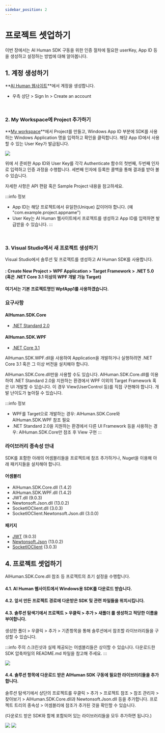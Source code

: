 ```yaml
---
sidebar_position: 2
---
```


# 프로젝트 셋업하기

이번 장에서는 AI Human SDK 구동을 위한 인증 절차에 필요한 userKey, App ID 등을 생성하고 설정하는 방법에 대해 알아봅니다.

## 1. 계정 생성하기

**[AI Human 웹사이트](https://aihuman.aistudios.com/)**에서 계정을 생성합니다.

- 우측 상단 > Sign In > Create an account


<br/>

### 2. My Workspace에 Project 추가하기

**[My workspace](https://aihuman.aistudios.com//aihuman/sdk)**에서 Project를 만들고, Windows App ID 부분에 SDK를 사용하는 Windows Application 명을 입력하고 확인을 클릭합니다. 해당 App ID에서 사용할 수 있는 User Key가 발급됩니다.

<img src="/img/aihuman/windows/SDK_WebPage_UserKey.png" />

위에 서 준비한 App ID와 User Key를 각각 Authenticate 함수의 첫번째, 두번째 인자로 입력하고 인증 과정을 수행합니다. 세번째 인자에 등록한 콜백을 통해 결과를 받아 볼 수 있습니다.

자세한 사항은 API 편람 혹은 Sample Project 내용을 참고하세요.

:::info 정보

- App ID는 해당 프로젝트에서 유일한(Unique) 값이어야 합니다. (예 "com.example.project.appname")
- User Key는 AI Human 웹사이트에서 프로젝트를 생성하고 App ID를 입력하면 발급받을 수 있습니다.
:::

<br/>

### 3. Visual Studio에서 새 프로젝트 생성하기

Visual Studio에서 솔루션 및 프로젝트를 생성하고 AI Human SDK를 사용합니다.

#### : Create New Project > WPF Application > Target Framework > .NET 5.0 (혹은 .NET Core 3.1 이상의 WPF 개발 가능 Target)

#### 여기서는 기본 프로젝트명인 WpfApp1를 사용하겠습니다.

### 요구사항

#### AIHuman.SDK.Core

- [.NET Standard 2.0](https://learn.microsoft.com/en-us/dotnet/standard/net-standard?tabs=net-standard-2-0)

#### AIHuman.SDK.WPF

- [.NET Core 3.1](https://dotnet.microsoft.com/en-us/download/dotnet/3.1)

AIHuman.SDK.WPF.dll을 사용하여 Application을 개발하거나 실행하려면 .NET Core 3.1 혹은 그 이상 버전을 설치해야 합니다.

AIHuman.SDK.Core.dll만을 사용할 수도 있습니다. AIHuman.SDK.Core.dll를 이용하여 .NET Standard 2.0을 지원하는 환경에서 WPF 이외의 Target Framework 혹은 UI 개발할 수 있습니다.
이 경우 View(UserControl 등)를 직접 구현해야 합니다. 개발 난이도가 높아질 수 있습니다.

:::info 정보

- WPF를 Target으로 개발하는 경우: AIHuman.SDK.Core와 AIHuman.SDK.WPF 참조 필요
- .NET Standard 2.0을 지원하는 환경에서 다른 UI Framework 등을 사용하는 경우: AIHuman.SDK.Core만 참조 후 View 구현
:::

### 라이브러리 종속성 안내

SDK를 포함한 아래의 어셈블리들을 프로젝트에 참조 추가하거나, Nuget을 이용해 아래 패키지들을 설치해야 합니다.

#### 어셈블리

- AIHuman.SDK.Core.dll (1.4.2)
- AIHuman.SDK.WPF.dll (1.4.2)
- JWT.dll (9.0.3)
- Newtonsoft.Json.dll (13.0.2)
- SocketIOClient.dll (3.0.3)
- SocketIOClient.Newtonsoft.Json.dll (3.0.0)

#### 패키지

- [JWT](https://github.com/jwt-dotnet/jwt) (9.0.3)
- [Newtonsoft.Json](https://www.newtonsoft.com/json) (13.0.2)
- [SocketIOClient](https://github.com/doghappy/socket.io-client-csharp) (3.0.3)

## 4. 프로젝트 셋업하기

AIHuman.SDK.Core.dll 참조 등 프로젝트의 초기 설정을 수행합니다.

#### 4.1. AI Human 웹사이트에서 Windows용 SDK를 다운로드 받습니다.

#### 4.2. 앞서 만든 프로젝트 경로에 다운받은 SDK 및 관련 파일들을 위치시킵니다.

#### 4.3. 솔루션 탐색기에서 프로젝트 > 우클릭 > 추가 > 새폴더 를 생성하고 적당한 이름을 부여합니다.

생성한 폴더 > 우클릭 > 추가 > 기존항목을 통해 솔루션에서 참조할 라이브러리들을 구성할 수 있습니다.

:::info 주의
스크린샷과 실제 제공되는 어셈블리들은 상이할 수 있습니다. 다운로드한 SDK 압축파일의 README.md 파일을 참고해 주세요.
:::

<img src="/img/aihuman/windows/NewProject_Add_Sdk.png" />

#### 4.4. 솔루션 항목에 다운로드 받은 AIHuman SDK 구동에 필요한 라이브러리들을 추가합니다.

솔루션 탐색기에서 상단의 프로젝트를 우클릭 > 추가 > 프로젝트 참조 > 참조 관리자 > 찾아보기 > AIHuman.SDK.Core.dll과 Newtonsoft.Json.dll 등을 추가합니다. 프로젝트 트리의 종속성 > 어셈블리에 참조가 추가된 것을 확인할 수 있습니다.

(다운로드 받은 SDK와 함께 포함되어 있는 라이브러리들을 모두 추가하면 됩니다.)

<img src="/img/aihuman/windows/NewProject_Add_Ref.png" />

<img src="/img/aihuman/windows/NewProject_Init.png" />

<br/>
